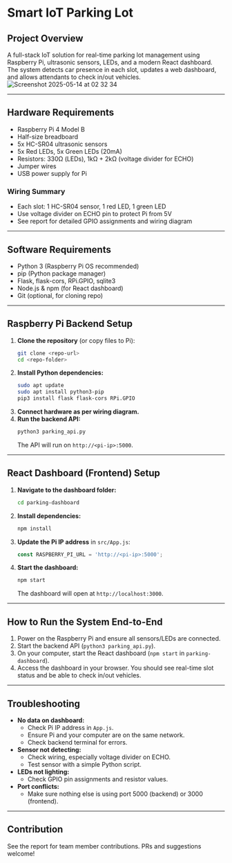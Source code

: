 # Smart IoT Parking Lot

## Project Overview
A full-stack IoT solution for real-time parking lot management using Raspberry Pi, ultrasonic sensors, LEDs, and a modern React dashboard. The system detects car presence in each slot, updates a web dashboard, and allows attendants to check in/out vehicles.
![Screenshot 2025-05-14 at 02 32 34](https://github.com/user-attachments/assets/c67cf8fa-081d-4d5c-8a8e-11fe119976a0)

---

## Hardware Requirements
- Raspberry Pi 4 Model B
- Half-size breadboard
- 5x HC-SR04 ultrasonic sensors
- 5x Red LEDs, 5x Green LEDs (20mA)
- Resistors: 330Ω (LEDs), 1kΩ + 2kΩ (voltage divider for ECHO)
- Jumper wires
- USB power supply for Pi

### Wiring Summary
- Each slot: 1 HC-SR04 sensor, 1 red LED, 1 green LED
- Use voltage divider on ECHO pin to protect Pi from 5V
- See report for detailed GPIO assignments and wiring diagram

---

## Software Requirements
- Python 3 (Raspberry Pi OS recommended)
- pip (Python package manager)
- Flask, flask-cors, RPi.GPIO, sqlite3
- Node.js & npm (for React dashboard)
- Git (optional, for cloning repo)

---

## Raspberry Pi Backend Setup
1. **Clone the repository** (or copy files to Pi):
   ```bash
   git clone <repo-url>
   cd <repo-folder>
   ```
2. **Install Python dependencies:**
   ```bash
   sudo apt update
   sudo apt install python3-pip
   pip3 install flask flask-cors RPi.GPIO
   ```
3. **Connect hardware as per wiring diagram.**
4. **Run the backend API:**
   ```bash
   python3 parking_api.py
   ```
   The API will run on `http://<pi-ip>:5000`.

---

## React Dashboard (Frontend) Setup
1. **Navigate to the dashboard folder:**
   ```bash
   cd parking-dashboard
   ```
2. **Install dependencies:**
   ```bash
   npm install
   ```
3. **Update the Pi IP address** in `src/App.js`:
   ```js
   const RASPBERRY_PI_URL = 'http://<pi-ip>:5000';
   ```
4. **Start the dashboard:**
   ```bash
   npm start
   ```
   The dashboard will open at `http://localhost:3000`.

---

## How to Run the System End-to-End
1. Power on the Raspberry Pi and ensure all sensors/LEDs are connected.
2. Start the backend API (`python3 parking_api.py`).
3. On your computer, start the React dashboard (`npm start` in `parking-dashboard`).
4. Access the dashboard in your browser. You should see real-time slot status and be able to check in/out vehicles.

---

## Troubleshooting
- **No data on dashboard:**
  - Check Pi IP address in `App.js`.
  - Ensure Pi and your computer are on the same network.
  - Check backend terminal for errors.
- **Sensor not detecting:**
  - Check wiring, especially voltage divider on ECHO.
  - Test sensor with a simple Python script.
- **LEDs not lighting:**
  - Check GPIO pin assignments and resistor values.
- **Port conflicts:**
  - Make sure nothing else is using port 5000 (backend) or 3000 (frontend).

---


## Contribution
See the report for team member contributions. PRs and suggestions welcome! 
